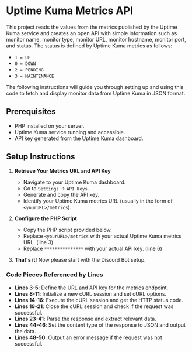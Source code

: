 # Uptime Kuma Metrics API

This project reads the values from the metrics published by the Uptime Kuma service and creates an open API with simple information such as monitor name, monitor type, monitor URL, monitor hostname, monitor port, and status. The status is defined by Uptime Kuma metrics as follows:
- `1 = UP`
- `0 = DOWN`
- `2 = PENDING`
- `3 = MAINTENANCE`

The following instructions will guide you through setting up and using this code to fetch and display monitor data from Uptime Kuma in JSON format.

## Prerequisites

- PHP installed on your server.
- Uptime Kuma service running and accessible.
- API key generated from the Uptime Kuma dashboard.

## Setup Instructions

1. **Retrieve Your Metrics URL and API Key**
   - Navigate to your Uptime Kuma dashboard.
   - Go to `Settings` -> `API Keys`.
   - Generate and copy the API key.
   - Identify your Uptime Kuma metrics URL (usually in the form of `<yourURL>/metrics`).

2. **Configure the PHP Script**
   - Copy the PHP script provided below.
   - Replace `<yourURL>/metrics` with your actual Uptime Kuma metrics URL. (line 3)
   - Replace `***************` with your actual API key. (line 6)

3. **That's it!** Now please start with the Discord Bot setup.


### Code Pieces Referenced by Lines

- **Lines 3-5**: Define the URL and API key for the metrics endpoint.
- **Lines 8-11**: Initialize a new cURL session and set cURL options.
- **Lines 14-16**: Execute the cURL session and get the HTTP status code.
- **Lines 19-21**: Close the cURL session and check if the request was successful.
- **Lines 23-41**: Parse the response and extract relevant data.
- **Lines 44-46**: Set the content type of the response to JSON and output the data.
- **Lines 48-50**: Output an error message if the request was not successful.
